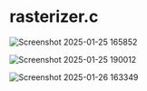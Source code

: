 # rasterizer.c

![Screenshot 2025-01-25 165852](https://github.com/user-attachments/assets/f12f7910-45c2-4d93-8dfa-90654859abd6)

![Screenshot 2025-01-25 190012](https://github.com/user-attachments/assets/3a509e5f-e2ee-47d9-b78e-68fa616d4005)

![Screenshot 2025-01-26 163349](https://github.com/user-attachments/assets/c10f0e2f-224b-4fc6-aa55-2cfc8fa9d7d5)
